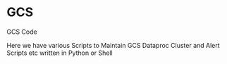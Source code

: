 # GCS
GCS Code

Here we have various Scripts to Maintain GCS Dataproc Cluster and Alert Scripts etc written in Python or Shell
